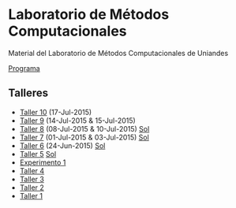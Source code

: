# Laboratorio de Métodos Computacionales

Material del Laboratorio de Métodos Computacionales de Uniandes

[Programa](https://github.com/ComputoCienciasUniandes/MetodosComputacionalesLaboratorio/blob/master/2015-V/programa/programa-2015V.pdf)

## Talleres

* [Taller 10](https://github.com/ComputoCienciasUniandes/MetodosComputacionalesLaboratorio/blob/master/2015-V/actividades/talleres/Taller10/Taller10.md) (17-Jul-2015)
* [Taller 9](https://github.com/ComputoCienciasUniandes/MetodosComputacionalesLaboratorio/blob/master/2015-V/actividades/talleres/Taller9/Taller9.ipynb) (14-Jul-2015 & 15-Jul-2015)
* [Taller 8](https://github.com/ComputoCienciasUniandes/MetodosComputacionalesLaboratorio/blob/master/2015-V/actividades/talleres/Taller8/Taller8.md) (08-Jul-2015 & 10-Jul-2015) [Sol](https://github.com/ComputoCienciasUniandes/MetodosComputacionalesLaboratorio/blob/master/2015-V/actividades/talleres/Soluciones/Taller8-Sol.ipynb)
* [Taller 7](https://github.com/ComputoCienciasUniandes/MetodosComputacionalesLaboratorio/blob/master/2015-V/actividades/talleres/Taller7/Taller7.md) (01-Jul-2015 & 03-Jul-2015) [Sol](https://github.com/ComputoCienciasUniandes/MetodosComputacionalesLaboratorio/blob/master/2015-V/actividades/talleres/Soluciones/Taller7-Sol.ipynb)
* [Taller 6](https://github.com/ComputoCienciasUniandes/MetodosComputacionalesLaboratorio/blob/master/2015-V/actividades/talleres/Taller6/Taller6.md) (24-Jun-2015) [Sol](https://github.com/ComputoCienciasUniandes/MetodosComputacionalesLaboratorio/blob/master/2015-V/actividades/talleres/Soluciones/Taller6-Sol.ipynb)
* [Taller 5](https://github.com/ComputoCienciasUniandes/MetodosComputacionalesLaboratorio/blob/master/2015-V/actividades/talleres/Taller5/Taller5.md) [Sol](https://github.com/ComputoCienciasUniandes/MetodosComputacionalesLaboratorio/blob/master/2015-V/actividades/talleres/Soluciones/Taller5-Sol.ipynb)
* [Experimento 1](https://github.com/ComputoCienciasUniandes/MetodosComputacionalesLaboratorio/blob/master/2015-V/actividades/experimentos/Exp1/Exp1.md)
* [Taller 4](https://github.com/ComputoCienciasUniandes/MetodosComputacionalesLaboratorio/blob/master/2015-V/actividades/talleres/Taller4/Taller4.md)
* [Taller 3](https://github.com/ComputoCienciasUniandes/MetodosComputacionalesLaboratorio/blob/master/2015-V/actividades/talleres/Taller2/Taller3.md)
* [Taller 2](https://github.com/ComputoCienciasUniandes/MetodosComputacionalesLaboratorio/blob/master/2015-V/actividades/talleres/Taller2/Taller2.md)
* [Taller 1](https://github.com/ComputoCienciasUniandes/MetodosComputacionalesLaboratorio/blob/master/2015-V/actividades/talleres/Taller1/Taller1.md)
